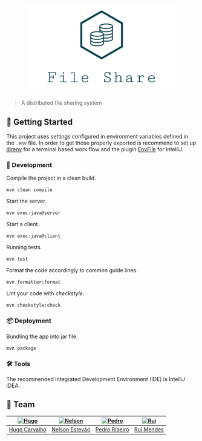 [hugo]: https://github.com/HugoCarvalho99
[hugo-pic]: https://github.com/HugoCarvalho99.png?size=120
[nelson]: https://github.com/nelsonmestevao
[nelson-pic]: https://github.com/nelsonmestevao.png?size=120
[pedro]: https://github.com/pedroribeiro22
[pedro-pic]: https://github.com/pedroribeiro22.png?size=120
[rui]: https://github.com/ruimendes29
[rui-pic]: https://github.com/ruimendes29.png?size=120

<div align="center">
    <img src="img/logo.png" alt="File Share" width="400px">
</div>

> A distributed  file sharing system

## :rocket: Getting Started

This project uses settings configured in environment variables defined in the
`.env` file. In order to get those properly exported is recommend to set up
[direnv](https://direnv.net/) for a terminal based work flow and the plugin
[EnvFile](https://github.com/Ashald/EnvFile) for IntelliJ.

### :hammer: Development

Compile the project in a clean build.

```
mvn clean compile
```

Start the server.

```
mvn exec:java@server
```

Start a client.

```
mvn exec:java@client
```

Running tests.

```
mvn test
```

Format the code accordingly to common guide lines.

```
mvn formatter:format
```

Lint your code with _checkstyle_.

```
mvn checkstyle:check
```

### :package: Deployment

Bundling the app into jar file.

```
mvn package
```

### :hammer_and_wrench: Tools

The recommended Integrated Development Environment (IDE) is IntelliJ IDEA.

## :busts_in_silhouette: Team

[![Hugo][hugo-pic]][hugo] | [![Nelson][nelson-pic]][nelson] | [![Pedro][pedro-pic]][pedro] | [![Rui][rui-pic]][rui]
:---: | :---: | :---: | :---:
[Hugo Carvalho][hugo] | [Nelson Estevão][nelson] | [Pedro Ribeiro][pedro] | [Rui Mendes][rui]

